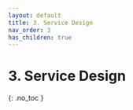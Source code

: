 ```yaml
---
layout: default
title: 3. Service Design
nav_order: 3
has_children: true
---
```


# 3. Service Design

{: .no_toc }
